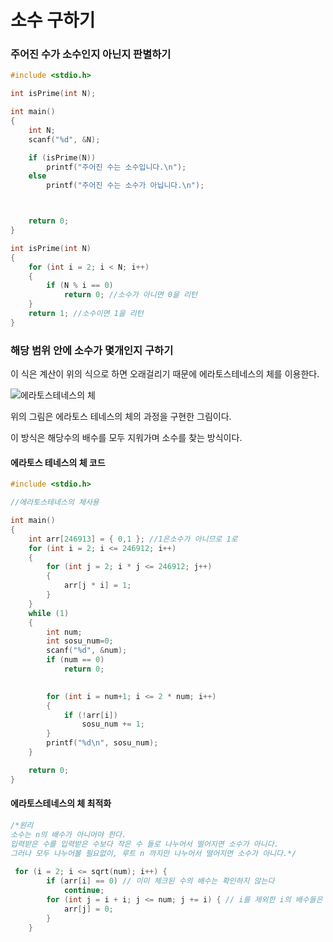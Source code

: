 # 소수 구하기

### 주어진 수가 소수인지 아닌지 판별하기

```c
#include <stdio.h>

int isPrime(int N);

int main()
{
	int N;
	scanf("%d", &N);

	if (isPrime(N))
		printf("주어진 수는 소수입니다.\n");
	else
		printf("주어진 수는 소수가 아닙니다.\n");



	return 0;
}

int isPrime(int N)
{
	for (int i = 2; i < N; i++)
	{
		if (N % i == 0)
			return 0; //소수가 아니면 0을 리턴
	}
	return 1; //소수이면 1을 리턴
}
```

### 해당 범위 안에 소수가 몇개인지 구하기

이 식은 계산이 위의 식으로 하면 오래걸리기 때문에 에라토스테네스의 체를 이용한다.

![에라토스테네스의 체](https://upload.wikimedia.org/wikipedia/commons/b/b9/Sieve_of_Eratosthenes_animation.gif)

위의 그림은 에라토스 테네스의 체의 과정을 구현한 그림이다.

이 방식은 해당수의 배수를 모두 지워가며 소수를 찾는 방식이다.

#### 에라토스 테네스의 체 코드

```c
#include <stdio.h>

//에라토스테네스의 체사용

int main()
{
	int arr[246913] = { 0,1 }; //1은소수가 아니므로 1로
	for (int i = 2; i <= 246912; i++)
	{
		for (int j = 2; i * j <= 246912; j++)
		{
			arr[j * i] = 1;
		}
	}
	while (1)
	{
		int num;
		int sosu_num=0;
		scanf("%d", &num);
		if (num == 0)
			return 0;
		

		for (int i = num+1; i <= 2 * num; i++)
		{
			if (!arr[i])
				sosu_num += 1;
		}
		printf("%d\n", sosu_num);
	}

	return 0;
}
```
#### 에라토스테네스의 체 최적화

```c
/*원리 
소수는 n의 배수가 아니어야 한다.
입력받은 수를 입력받은 수보다 작은 수 들로 나누어서 떨어지면 소수가 아니다.
그러나 모두 나누어볼 필요없이, 루트 n 까지만 나누어서 떨어지면 소수가 아니다.*/
 
 for (i = 2; i <= sqrt(num); i++) { 
        if (arr[i] == 0) // 이미 체크된 수의 배수는 확인하지 않는다
            continue;
        for (int j = i + i; j <= num; j += i) { // i를 제외한 i의 배수들은 0으로 체크
            arr[j] = 0;
        }
    }
```
